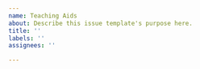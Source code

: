 ```yaml
---
name: Teaching Aids
about: Describe this issue template's purpose here.
title: ''
labels: ''
assignees: ''

---
```



